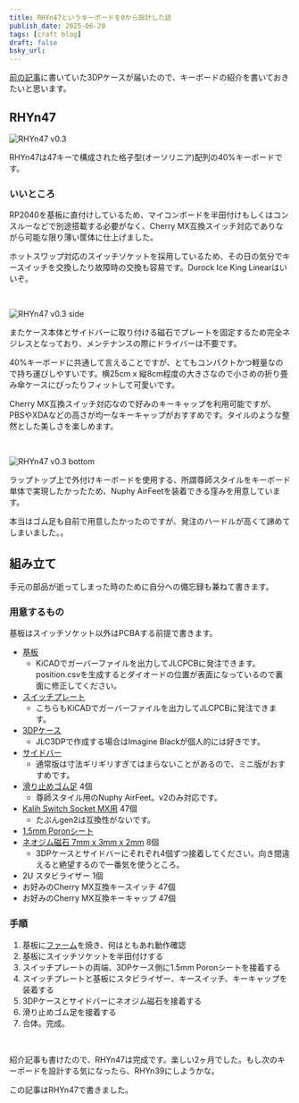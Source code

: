 ```yaml
---
title: RHYn47というキーボードを0から設計した話
publish_date: 2025-06-20
tags: [craft blog]
draft: false
bsky_url: 
---
```


[前の記事](/blog/2025-06-17_rhyn47)に書いていた3DPケースが届いたので、キーボードの紹介を書いておきたいと思います。

## RHYn47

![RHYn47 v0.3](https://d3toh8on7lf5va.cloudfront.net/rhyn47_v03.jpg)

RHYn47は47キーで構成された格子型(オーソリニア)配列の40%キーボードです。

### いいところ

RP2040を基板に直付けしているため、マイコンボードを半田付けもしくはコンスルーなどで別途搭載する必要がなく、Cherry MX互換スイッチ対応でありながら可能な限り薄い筐体に仕上げました。

ホットスワップ対応のスイッチソケットを採用しているため、その日の気分でキースイッチを交換したり故障時の交換も容易です。Durock Ice King Linearはいいぞ。

<br />

![RHYn47 v0.3 side](https://d3toh8on7lf5va.cloudfront.net/rhyn47_v03_side.jpg)

またケース本体とサイドバーに取り付ける磁石でプレートを固定するため完全ネジレスとなっており、メンテナンスの際にドライバーは不要です。

40%キーボードに共通して言えることですが、とてもコンパクトかつ軽量なので持ち運びしやすいです。横25cm x 縦8cm程度の大きさなので小さめの折り畳み傘ケースにぴったりフィットして可愛いです。

Cherry MX互換スイッチ対応なので好みのキーキャップを利用可能ですが、PBSやXDAなどの高さが均一なキーキャップがおすすめです。タイルのような整然とした美しさを楽しめます。

<br />

![RHYn47 v0.3 bottom](https://d3toh8on7lf5va.cloudfront.net/rhyn47_v03_bottom.jpg)

ラップトップ上で外付けキーボードを使用する、所謂尊師スタイルをキーボード単体で実現したかったため、Nuphy AirFeetを装着できる窪みを用意しています。

本当はゴム足も自前で用意したかったのですが、発注のハードルが高くて諦めてしまいました。。

## 組み立て

手元の部品が逝ってしまった時のために自分への備忘録も兼ねて書きます。

### 用意するもの

基板はスイッチソケット以外はPCBAする前提で書きます。

- [基板](https://github.com/ryoo14/rhyn47/tree/main/pcb/PCB_RP2040_Direct)
  - KiCADでガーバーファイルを出力してJLCPCBに発注できます。position.csvを生成するとダイオードの位置が表面になっているので裏面に修正してください。
- [スイッチプレート](https://github.com/ryoo14/rhyn47/tree/main/plate/3dp_case/switch_plate)
  - こちらもKiCADでガーバーファイルを出力してJLCPCBに発注できます。
- [3DPケース](https://github.com/ryoo14/rhyn47/blob/main/case/rhyn47_direct_case.step)
  - JLC3DPで作成する場合はImagine Blackが個人的には好きです。
- [サイドバー](https://github.com/ryoo14/rhyn47/blob/main/case/rhyn47_sidebar_mini.step)
  - 通常版は寸法ギリギリすぎてはまらないことがあるので、ミニ版がおすすめです。
- [滑り止めゴム足](https://sanyollc.com/products/滑り止め-ゴム足?variant=43845140250761) 4個
  - 尊師スタイル用のNuphy AirFeet。v2のみ対応です。
- [Kalih Switch Socket MX用](https://shop.yushakobo.jp/products/a01ps) 47個
  - たぶんgen2は互換性がないです。
- [1.5mm Poronシート](https://amzn.asia/d/8DMyhAc)
- [ネオジム磁石 7mm x 3mm x 2mm](https://www.e-sangyo.jp/neo/s/item/neo-7X3X2.html) 8個
  - 3DPケースとサイドバーにそれぞれ4個ずつ接着してください。向き間違えると絶望するので一番気を使うところ。
- 2U スタビライザー 1個
- お好みのCherry MX互換キースイッチ 47個
- お好みのCherry MX互換キーキャップ 47個

### 手順

1. 基板に[ファーム](https://github.com/ryoo14/rhyn47/tree/main/firmware/qmk/v0_3)を焼き、何はともあれ動作確認
2. 基板にスイッチソケットを半田付けする
3. スイッチプレートの両端、3DPケース側に1.5mm Poronシートを接着する
4. スイッチプレートと基板にスタビライザー、キースイッチ、キーキャップを装着する
5. 3DPケースとサイドバーにネオジム磁石を接着する
6. 滑り止めゴム足を接着する
7. 合体。完成。

<br />

紹介記事も書けたので、RHYn47は完成です。楽しい2ヶ月でした。もし次のキーボードを設計する気になったら、RHYn39にしようかな。

この記事はRHYn47で書きました。
